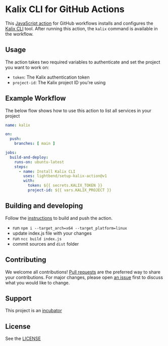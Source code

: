 # Kalix CLI for GitHub Actions

This [JavaScript action](https://docs.github.com/en/actions/creating-actions/creating-a-javascript-action) for GitHub workflows installs and configures the [Kalix CLI](https://docs.kalix.io/kalix/index.html) tool. After running this action, the `kalix` command is available in the workflow. 

## Usage

The action takes two required variables to authenticate and set the project you want to work on:

* `token`: The Kalix authentication token
* `project-id`: The Kalix project ID you're using

## Example Workflow

The below flow shows how to use this action to list all services in your project

```yaml
name: kalix

on: 
  push:
    branches: [ main ]

jobs:
  build-and-deploy:
    runs-on: ubuntu-latest
    steps:
      - name: Install Kalix CLI
        uses: lightbend/setup-kalix-action@v1
        with:
          token: ${{ secrets.KALIX_TOKEN }}
          project-id: ${{ vars.KALIX_PROJECT }}
```

## Building and developing

Follow the [instructions](https://docs.github.com/en/actions/creating-actions/creating-a-javascript-action#commit-tag-and-push-your-action-to-github) to build and push the action.

* run `npm i --target_arch=x64 --target_platform=linux`
* update index.js file with your changes
* run `ncc build index.js`
* commit sources and `dist` folder

## Contributing

We welcome all contributions! [Pull requests](https://github.com/lightbend/setup-kalix-action/pulls) are the preferred way to share your contributions. For major changes, please open [an issue](https://github.com/lightbend/setup-kalix-action/issues) first to discuss what you would like to change.

## Support

This project is an [incubator](https://doc.akka.io/docs/akka-dependencies/current/support-terminology.html#incubating)

## License

See the [LICENSE](./LICENSE)